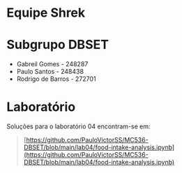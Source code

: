 # Equipe Shrek

# Subgrupo DBSET

- Gabreil Gomes - 248287
- Paulo Santos - 248438
- Rodrigo de Barros - 272701

# Laboratório

Soluções para o laboratório 04 encontram-se em:
> [https://github.com/PauloVictorSS/MC536-DBSET/blob/main/lab04/food-intake-analysis.ipynb](https://github.com/PauloVictorSS/MC536-DBSET/blob/main/lab04/food-intake-analysis.ipynb)

